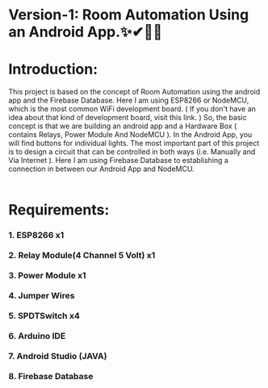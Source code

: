 # Version-1: Room Automation Using an Android App.✨✔🤳🤳


<h1>Introduction:</h1>
This project is based on the concept of Room Automation using the android app and the Firebase Database. Here I am using ESP8266 or NodeMCU, which is the most common WiFi development board. ( If you don't have an idea about that kind of development board, visit this link. ) So, the basic concept is that we are building an android app and a Hardware Box ( contains Relays, Power Module And NodeMCU ). In the Android App, you will find buttons for individual lights. The most important part of this project is to design a circuit that can be controlled in both ways (i.e. Manually and Via Internet ). Here I am using Firebase Database to establishing a connection in between our Android App and NodeMCU.
<br></br>
<h1>Requirements:</h1>
<h3>1. ESP8266 x1<br></br>2. Relay Module(4 Channel 5 Volt) x1<br></br>3. Power Module x1<br></br>4. Jumper Wires<br></br>5. SPDTSwitch x4<br></br>6. Arduino IDE<br></br>7. Android Studio (JAVA)<br></br>8. Firebase Database
<br></br></h3>
